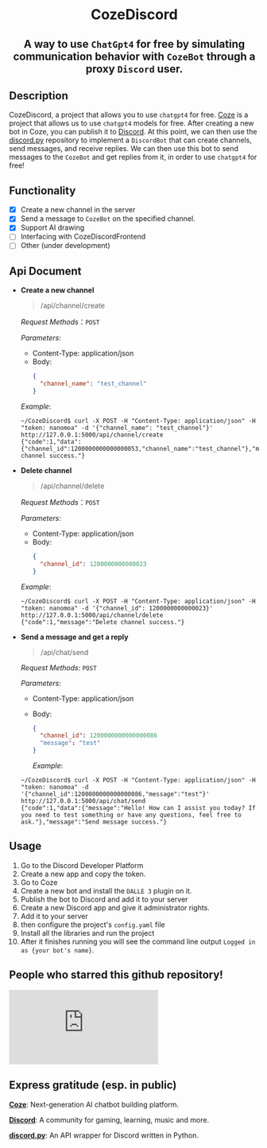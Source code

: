 <div align="center">

# CozeDiscord

A way to use `ChatGpt4` for free by simulating communication behavior with `CozeBot` through a proxy `Discord` user.
---

</div>

## Description

CozeDiscord, a project that allows you to use `chatgpt4` for free. [Coze](https://coze.com/) is a project that allows us to use `chatgpt4` models for free. After creating a new bot in Coze, you can publish it to [Discord](https://discord.com/). At this point, we can then use the [discord.py](https://github.com/Rapptz/discord.py) repository to implement a `DiscordBot` that can create channels, send messages, and receive replies. We can then use this bot to send messages to the `CozeBot` and get replies from it, in order to use `chatgpt4` for free!

## Functionality

- [x] Create a new channel in the server
- [x] Send a message to `CozeBot` on the specified channel.
- [x] Support AI drawing
- [ ] Interfacing with CozeDiscordFrontend
- [ ] Other (under development)

## Api Document

- **Create a new channel**
  > /api/channel/create
  
  _Request Methods_：`POST`

  _Parameters_:
  - Content-Type: application/json
  - Body:
    ```json
    {
      "channel_name": "test_channel"
    }
    ```

  _Example_:
  ```
  ~/CozeDiscord$ curl -X POST -H "Content-Type: application/json" -H "token: nanomoa" -d '{"channel_name": "test_channel"}' http://127.0.0.1:5000/api/channel/create
  {"code":1,"data":{"channel_id":1200000000000000053,"channel_name":"test_channel"},"message":"Create channel success."}
  ```

- **Delete channel**
  > /api/channel/delete
  
  _Request Methods_：`POST`

  _Parameters_:
  - Content-Type: application/json
  - Body:
    ```json
    {
      "channel_id": 1200000000000023
    }
    ```

  _Example_:
  ```
  ~/CozeDiscord$ curl -X POST -H "Content-Type: application/json" -H "token: nanomoa" -d '{"channel_id": 1200000000000023}' http://127.0.0.1:5000/api/channel/delete
  {"code":1,"message":"Delete channel success."}
  ```
  
- **Send a message and get a reply**
  > /api/chat/send
  
  _Request Methods_: `POST`

  _Parameters_:
  - Content-Type: application/json
  - Body:
    ```json
    {
      "channel_id": 1200000000000000086
      "message": "test"
    }
    ```

      _Example_:
  ```
  ~/CozeDiscord$ curl -X POST -H "Content-Type: application/json" -H "token: nanomoa" -d '{"channel_id":1200000000000000086,"message":"test"}' http://127.0.0.1:5000/api/chat/send
  {"code":1,"data":{"message":"Hello! How can I assist you today? If you need to test something or have any questions, feel free to ask."},"message":"Send message success."}
  ```

## Usage

1. Go to the Discord Developer Platform
2. Create a new app and copy the token.
3. Go to Coze
4. Create a new bot and install the `DALLE 3` plugin on it.
5. Publish the bot to Discord and add it to your server
6. Create a new Discord app and give it administrator rights.
7. Add it to your server
8. then configure the project's `config.yaml` file
9. Install all the libraries and run the project
10. After it finishes running you will see the command line output `Logged in as {your bot's name}`.

## People who starred this github repository!
[![Stargazers repo roster for @Nanomoa/CozeDiscord](https://bytecrank.com/nastyox/reporoster/php/stargazersSVG.php?user=Nanomoa&repo=CozeDiscord)](https://github.com/Nanomoa/CozeDiscord)

## Express gratitude (esp. in public)

**[Coze](https://coze.com/)**: Next-generation AI chatbot building platform.

**[Discord](https://discord.com/)**: A community for gaming, learning, music and more.

**[discord.py](https://github.com/Rapptz/discord.py)**: An API wrapper for Discord written in Python.

